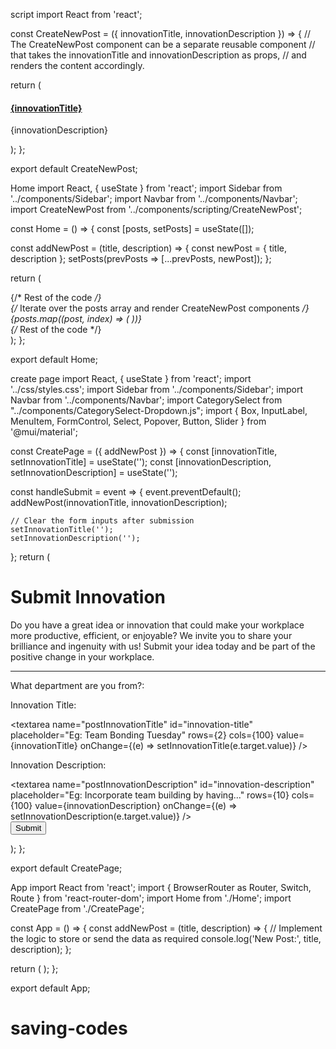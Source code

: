script 
import React from 'react';

const CreateNewPost = ({ innovationTitle, innovationDescription }) => {
  // The CreateNewPost component can be a separate reusable component
  // that takes the innovationTitle and innovationDescription as props,
  // and renders the content accordingly.

  return (
    <div className="subforum-description subforum-column">
      <h4>
        <a href="#">{innovationTitle}</a>
      </h4>
      <p>{innovationDescription}</p>
    </div>
  );
};

export default CreateNewPost;

  Home 
  import React, { useState } from 'react';
import Sidebar from '../components/Sidebar';
import Navbar from '../components/Navbar';
import CreateNewPost from '../components/scripting/CreateNewPost';

const Home = () => {
  const [posts, setPosts] = useState([]);

  const addNewPost = (title, description) => {
    const newPost = { title, description };
    setPosts(prevPosts => [...prevPosts, newPost]);
  };

  return (
    <div>
      <Navbar />
      <body>
        {/* Rest of the code */}
        <div className="container testing" id="testest">
          {/* Iterate over the posts array and render CreateNewPost components */}
          {posts.map((post, index) => (
            <CreateNewPost
              key={index}
              innovationTitle={post.title}
              innovationDescription={post.description}
            />
          ))}
        </div>
        {/* Rest of the code */}
      </body>
    </div>
  );
};

export default Home;


create page 
import React, { useState } from 'react';
import '../css/styles.css';
import Sidebar from '../components/Sidebar';
import Navbar from '../components/Navbar';
import CategorySelect from "../components/CategorySelect-Dropdown.js";
import { Box, InputLabel, MenuItem, FormControl, Select, Popover, Button, Slider } from '@mui/material';

const CreatePage = ({ addNewPost }) => {
  const [innovationTitle, setInnovationTitle] = useState('');
  const [innovationDescription, setInnovationDescription] = useState('');

  const handleSubmit = event => {
    event.preventDefault();
    addNewPost(innovationTitle, innovationDescription);

    // Clear the form inputs after submission
    setInnovationTitle('');
    setInnovationDescription('');
  };
  return (
    <div>
      <Navbar />
      <body className="back">
        <div>
          <Sidebar />
        </div>
         <div className="container" id="forum">
          <form onSubmit={handleSubmit}>
            <h1>Submit Innovation</h1>
            <p>Do you have a great idea or innovation that could make your workplace more productive, efficient, or enjoyable? We invite you to share your brilliance and ingenuity with us! Submit your idea today and be part of the positive change in your workplace.</p>
            <hr />
            <div>
              <p>What department are you from?:</p>
              <div className="categoryselect">
                <CategorySelect name="CategorySelect" />
              </div>
            </div>
            <div>
              <p>Innovation Title:</p>
              <textarea
                name="postInnovationTitle"
                id="innovation-title"
                placeholder="Eg: Team Bonding Tuesday"
                rows={2} cols={100}
                value={innovationTitle}
                onChange={(e) => setInnovationTitle(e.target.value)}
              />
            </div>
            <div>
              <p>Innovation Description:</p>
              <textarea
                name="postInnovationDescription"
                id="innovation-description"
                placeholder="Eg: Incorporate team building by having..."
                rows={10} cols={100}
                value={innovationDescription}
                onChange={(e) => setInnovationDescription(e.target.value)}
              />
            </div>
            <div id="testing" className="btn-block">
              <button className="submitBtn" type="submit">Submit</button>
            </div>
          </form>
        </div>
      </body>
    </div>
  );
};

export default CreatePage;

App 
import React from 'react';
import { BrowserRouter as Router, Switch, Route } from 'react-router-dom';
import Home from './Home';
import CreatePage from './CreatePage';

const App = () => {
  const addNewPost = (title, description) => {
    // Implement the logic to store or send the data as required
    console.log('New Post:', title, description);
  };

  return (
    <Router>
      <Switch>
        <Route exact path="/" component={Home} />
        <Route path="/createpage">
          <CreatePage addNewPost={addNewPost} />
        </Route>
      </Switch>
    </Router>
  );
};

export default App;

    
# saving-codes

